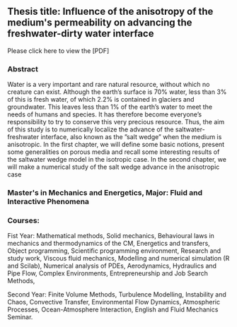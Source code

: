 ## Thesis title: Influence of the anisotropy of the medium's permeability on advancing the freshwater-dirty water interface

Please click here to view the [PDF]

### Abstract

Water is a very important and rare natural resource, without which no creature can exist.
Although the earth’s surface is 70% water, less than 3% of this is fresh water, of which 2.2% is contained in glaciers and groundwater. This leaves less than 1% of the earth’s water to meet the needs of humans and species. It has therefore become everyone’s responsibility to try to conserve this very precious resource. Thus, the aim of this study is to numerically localize the advance of the saltwater-freshwater interface, also known as the ”salt wedge” when the medium
is anisotropic. In the first chapter, we will define some basic notions, present some generalities on porous media and recall some interesting results of the saltwater wedge model in the isotropic case. In the second chapter, we will make a numerical study of the salt wedge advance in the anisotropic case


### Master's in Mechanics and Energetics, Major: Fluid and Interactive Phenomena

### Courses: 

Fist Year: Mathematical methods, Solid mechanics, Behavioural laws in mechanics and thermodynamics of
the CM, Energetics and transfers, Object programming, Scientific programming environment, Research and
study work, Viscous fluid mechanics, Modelling and numerical simulation (R and Scilab), Numerical analysis
of PDEs, Aerodynamics, Hydraulics and Pipe Flow, Complex Environments, Entrepreneurship and Job Search
Methods, 

Second Year: Finite Volume Methods, Turbulence Modelling, Instability and Chaos, Convective Transfer,
Environmental Flow Dynamics, Atmospheric Processes, Ocean-Atmosphere Interaction, English and Fluid
Mechanics Seminar.
